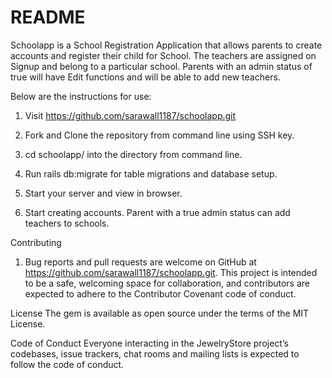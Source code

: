 # README
Schoolapp is a School Registration Application that allows parents to create accounts and register their child for School. The teachers are assigned on Signup and belong to a particular school. Parents with an admin status of true will have Edit functions and will be able to add new teachers. 

Below are the instructions for use:

1. Visit https://github.com/sarawall1187/schoolapp.git

2. Fork and Clone the repository from command line using SSH key.

3. cd schoolapp/ into the directory from command line.

4. Run rails db:migrate for table migrations and database setup. 

5. Start your server and view in browser.

6. Start creating accounts. Parent with a true admin status can add teachers to schools. 

Contributing
1. Bug reports and pull requests are welcome on GitHub at  https://github.com/sarawall1187/schoolapp.git. This project is intended to be a safe, welcoming space for collaboration, and contributors are expected to adhere to the Contributor Covenant code of conduct.

License
The gem is available as open source under the terms of the MIT License.

Code of Conduct
Everyone interacting in the JewelryStore project’s codebases, issue trackers, chat rooms and mailing lists is expected to follow the code of conduct.